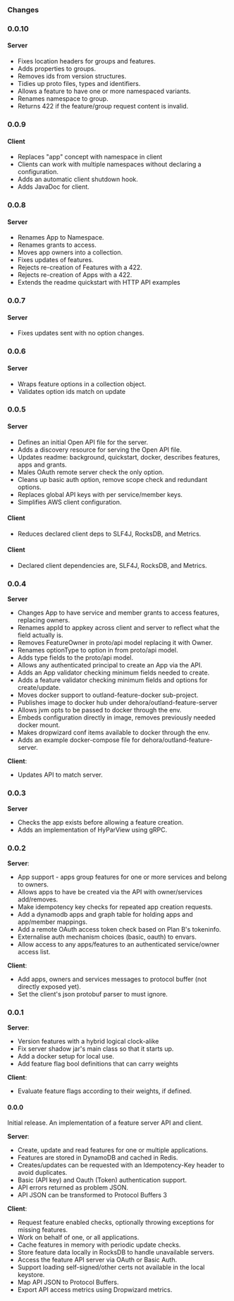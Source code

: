### Changes

### 0.0.10

#### Server

- Fixes location headers for groups and features.
- Adds properties to groups.
- Removes ids from version structures.
- Tidies up proto files, types and identifiers.
- Allows a feature to have one or more namespaced variants.
- Renames namespace to group.
- Returns 422 if the feature/group request content is invalid.


### 0.0.9

#### Client

- Replaces "app" concept with namespace in client
- Clients can work with multiple namespaces without declaring a configuration.
- Adds an automatic client shutdown hook.
- Adds JavaDoc for client.


### 0.0.8

#### Server

- Renames App to Namespace.
- Renames grants to access.
- Moves app owners into a collection.
- Fixes updates of features.
- Rejects re-creation of Features with a 422.
- Rejects re-creation of Apps with a 422.
- Extends the readme quickstart with HTTP API examples


### 0.0.7

#### Server

 - Fixes updates sent with no option changes.


### 0.0.6

#### Server

- Wraps feature options in a collection object.
- Validates option ids match on update


### 0.0.5

#### Server

- Defines an initial Open API file for the server.
- Adds a discovery resource for serving the Open API file.
- Updates readme: background, quickstart, docker, describes features, apps and grants.
- Males OAuth remote server check the only option.
- Cleans up basic auth option, remove scope check and redundant options.
- Replaces global API keys with per service/member keys.
- Simplifies AWS client configuration.

#### Client 
 
- Reduces declared client deps to SLF4J, RocksDB, and Metrics.

#### Client

- Declared client dependencies are, SLF4J, RocksDB, and Metrics.


### 0.0.4

**Server**

- Changes App to have service and member grants to access features, replacing owners.
- Renames appId to appkey across client and server to reflect what the field actually is.
- Removes FeatureOwner in proto/api model replacing it with Owner.
- Renames optionType to option in from proto/api model.
- Adds type fields to the proto/api model.
- Allows any authenticated principal to create an App via the API.
- Adds an App validator checking minimum fields needed to create.
- Adds a feature validator checking minimum fields and options for create/update.
- Moves docker support to outland-feature-docker sub-project.
- Publishes image to docker hub under dehora/outland-feature-server
- Allows jvm opts to be passed to docker through the env.
- Embeds configuration directly in image, removes previously needed docker mount.
- Makes dropwizard conf items available to docker through the env.
- Adds an example docker-compose file for dehora/outland-feature-server.

**Client**:

- Updates API to match server.


### 0.0.3

**Server**

- Checks the app exists before allowing a feature creation.
- Adds an implementation of HyParView using gRPC.


### 0.0.2

**Server**:

- App support - apps group features for one or more services and belong to owners.
- Allows apps to have be created via the API with owner/services add/removes.
- Make idempotency key checks for repeated app creation requests.
- Add a dynamodb apps and graph table for holding apps and app/member mappings.
- Add a remote OAuth access token check based on Plan B's tokeninfo.
- Externalise auth mechanism choices (basic, oauth) to envars.
- Allow access to any apps/features to an authenticated service/owner access list.

**Client**:

- Add apps, owners and services messages to protocol buffer (not directly exposed yet).
- Set the client's json protobuf parser to must ignore.


### 0.0.1

**Server**:

- Version features with a hybrid logical clock-alike
- Fix server shadow jar's main class so that it starts up.
- Add a docker setup for local use.
- Add feature flag bool definitions that can carry weights

**Client**:

- Evaluate feature flags according to their weights, if defined.


#### 0.0.0

Initial release. An implementation of a feature server API and client. 

**Server**:
  
- Create, update and read features for one or multiple applications.
- Features are stored in DynamoDB and cached in Redis.
- Creates/updates can be requested with an Idempotency-Key header to avoid duplicates.
- Basic (API key) and Oauth (Token) authentication support.
- API errors returned as problem JSON.
- API JSON can be transformed to Protocol Buffers 3

**Client**:

- Request feature enabled checks, optionally throwing exceptions for missing features.
- Work on behalf of one, or all applications.
- Cache features in memory with periodic update checks.
- Store feature data locally in RocksDB to handle unavailable servers.
- Access the feature API server via OAuth or Basic Auth.
- Support loading self-signed/other certs not available in the local keystore.
- Map API JSON to Protocol Buffers.
- Export API access metrics using Dropwizard metrics.
